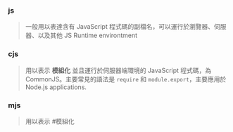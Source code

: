 ### js

> 一般用以表達含有 JavaScript 程式碼的副檔名，可以運行於瀏覽器、伺服器、以及其他 JS Runtime environtment


### cjs

> 用以表示 **模組化** 並且運行於伺服器端環境的 JavaScript 程式碼，為 CommonJS。主要常見的語法是 `require` 和 `module.export`，主要應用於 Node.js applications.


### mjs

> 用以表示 #模組化